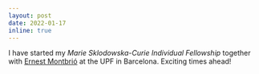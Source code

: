 ```yaml
---
layout: post
date: 2022-01-17 
inline: true
---
```


I have started my _Marie Sklodowska-Curie Individual Fellowship_ together with [Ernest Montbri&oacute;](https://www.upf.edu/web/ernest-montbrio) at the UPF in Barcelona. Exciting times ahead!
